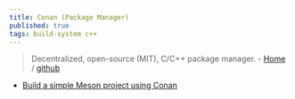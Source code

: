 ```yaml
---
title: Conan (Package Manager)
published: true
tags: build-system c++
---
```

> Decentralized, open-source (MIT), C/C++ package manager. - [Home](https://conan.io/) / [github](https://github.com/conan-io/conan)

- [Build a simple Meson project using Conan](https://docs.conan.io/2/examples/tools/meson/mesontoolchain/build_simple_meson_project.html)